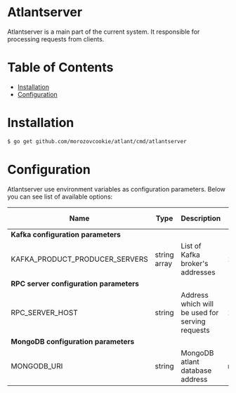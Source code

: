 Atlantserver
=============

Atlantserver is a main part of the current system. It responsible for processing requests from clients.


# Table of Contents

- [Installation](#installation)
- [Configuration](#configuration)


# Installation

```bash
$ go get github.com/morozovcookie/atlant/cmd/atlantserver
```


# Configuration

Atlantserver use environment variables as configuration parameters. Below you can see list of available options:

<table>
<thead>
    <tr>
        <th>Name</th>
        <th>Type</th>
        <th>Description</th>
        <th>Sample</th>
        <th>Default value</th>
    </tr>
</thead>
<tbody>
<tr>
    <td colspan="5"><b>Kafka configuration parameters</b></td>
</tr>
<tr>
    <td>KAFKA_PRODUCT_PRODUCER_SERVERS</td>
    <td>string array</td>
    <td>List of Kafka broker's addresses</td>
    <td>127.0.0.1:29092,127.0.0.1:29093,127.0.0.1:29094</td>
    <td></td>
</tr>

<tr>
    <td colspan="5"><b>RPC server configuration parameters</b></td>
</tr>
<tr>
    <td>RPC_SERVER_HOST</td>
    <td>string</td>
    <td>Address which will be used for serving requests</td>
    <td>127.0.0.1:8080</td>
    <td></td>
</tr>

<tr>
    <td colspan="5"><b>MongoDB configuration parameters</b></td>
</tr>
<tr>
    <td>MONGODB_URI</td>
    <td>string</td>
    <td>MongoDB atlant database address</td>
    <td>mongodb://127.0.0.1:27017/atlant</td>
    <td></td>
</tr>
</tbody>
</table>
